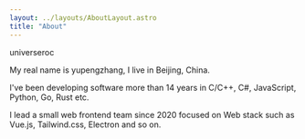 ```yaml
---
layout: ../layouts/AboutLayout.astro
title: "About"
---
```


universeroc

My real name is yupengzhang, I live in Beijing, China.

I've been developing software more than 14 years in C/C++, C#, JavaScript, Python, Go, Rust etc.

I lead a small web frontend team since 2020 focused on Web stack such as Vue.js, Tailwind.css, Electron and so on.

